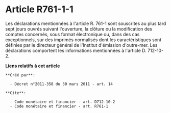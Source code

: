 # Article R761-1-1

Les déclarations mentionnées à l'article R. 761-1 sont souscrites au plus tard sept jours ouvrés suivant l'ouverture, la
clôture ou la modification des comptes concernés, sous format électronique ou, dans des cas exceptionnels, sur des imprimés
normalisés dont les caractéristiques sont définies par le directeur général de l'Institut d'émission d'outre-mer. Les
déclarations comportent les informations mentionnées à l'article D. 712-10-2.

**Liens relatifs à cet article**

	**Créé par**:

	  - Décret n°2011-358 du 30 mars 2011 - art. 14

	**Cite**:

	  - Code monétaire et financier - art. D712-10-2
	  - Code monétaire et financier - art. R761-1
